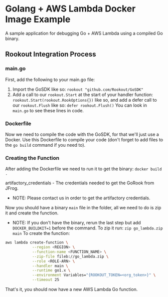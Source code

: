 # Golang + AWS Lambda Docker Image Example

A sample application for debugging Go + AWS Lambda using a compiled Go binary.

## Rookout Integration Process

### main.go
First, add the following to your main.go file:
1. Import the GoSDK like so: `rookout "github.com/Rookout/GoSDK"`
2. Add a call to our `rookout.Start` at the start of your handler function: `rookout.Start(rookout.RookOptions{})` like so, and add a defer call to our `rookout.Flush` like so: `defer rookout.Flush()`
You can look in `main.go` to see these lines in code.

### Dockerfile
Now we need to compile the code with the GoSDK, for that we'll just use a Docker.
Use this Dockerfile to compile your code (don't forget to add files to the `go build` command if you need to).

### Creating the Function
After adding the Dockerfile we need to run it to get the binary:
`docker build .`

artifactory_credentials - The credentials needed to get the GoRook from JFrog.
* NOTE: Please contact us in order to get the artifactory credentials.

Now you should have a binary `main` file in the folder, all we need to do is zip it and create the function.
* NOTE: If you don't have the binary, rerun the last step but add `DOCKER_BUILDKIT=1` before the command.
To zip it run: `zip go_lambda.zip main`
To create the function:
```bash
aws lambda create-function \
            --region <REGION> \
            --function-name <FUNCTION_NAME> \
            --zip-file fileb://go_lambda.zip \
            --role <ROLE-ARN> \
            --handler main \
            --runtime go1.x \
            --environment Variables="{ROOKOUT_TOKEN=<org_token>}" \
            --timeout 25
```

That's it, you should now have a new AWS Lambda Go function.
